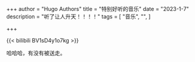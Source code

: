 +++
author = "Hugo Authors"
title = "特别好听的音乐"
date = "2023-1-7"
description = "听了让人升天！！！！"
tags = [
    "音乐",
    "",
]



+++





{{< bilibili BV1sD4y1o7kg >}}

哈哈哈，有没有被送走。
